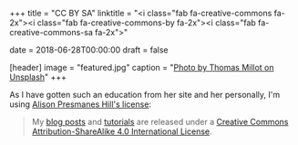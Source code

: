 +++
title = "CC BY SA"
linktitle = "<i class=\"fab fa-creative-commons fa-2x\"></i><i class=\"fab fa-creative-commons-by fa-2x\"></i><i class=\"fab fa-creative-commons-sa fa-2x\"></i>"

date = 2018-06-28T00:00:00
draft = false

[header]
image = "featured.jpg"
caption = "[Photo by Thomas Millot on Unsplash](https://unsplash.com/photos/Eoy7sAM4s2Q)"
+++


As I have gotten such an education from her site and her personally, I'm using [Alison Presmanes Hill's license](https://alison.rbind.io/license/):

>My [blog posts](/post/) and [tutorials](/tutorial/) are released under a [Creative Commons Attribution-ShareAlike 4.0 International License](http://creativecommons.org/licenses/by-sa/4.0/).

><center>
<i class="fab fa-creative-commons fa-2x"></i><i class="fab fa-creative-commons-by fa-2x"></i><i class="fab fa-creative-commons-sa fa-2x"></i>
</center>
